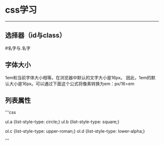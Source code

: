 # css学习
---
## 选择器（id与class）
  #名字与.名字
  
## 字体大小
1em和当前字体大小相等。在浏览器中默认的文字大小是16px。
因此，1em的默认大小是16px。可以通过下面这个公式将像素转换为em：px/16=em

## 列表属性

'''css

ul.a {list-style-type: circle;}
ul.b {list-style-type: square;}
 
ol.c {list-style-type: upper-roman;}
ol.d {list-style-type: lower-alpha;}

'''


